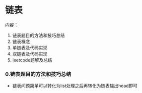 # 链表

内容：
1. 链表题目的方法和技巧总结
2. 链表概念
3. 单链表及代码实现
4. 双链表及代码实现
5. leetcode题解及总结


### 0.链表题目的方法和技巧总结
- 链表问题简单可以转化为list处理之后再转化为链表输出head即可


